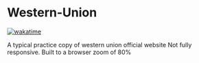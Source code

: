 # Western-Union

<a href="https://wakatime.com/badge/user/f7092828-5ece-4e0d-866c-be1e6d8e11a3/project/50bd8b14-a704-4398-92d3-94ded86a3223"><img src="https://wakatime.com/badge/user/f7092828-5ece-4e0d-866c-be1e6d8e11a3/project/50bd8b14-a704-4398-92d3-94ded86a3223.svg" alt="wakatime"></a>

A typical practice copy of western union official website
Not fully responsive. 
Built to a browser zoom of 80%
